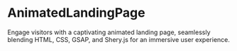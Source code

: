# AnimatedLandingPage
Engage visitors with a captivating animated landing page, seamlessly blending HTML, CSS, GSAP, and Shery.js for an immersive user experience.
